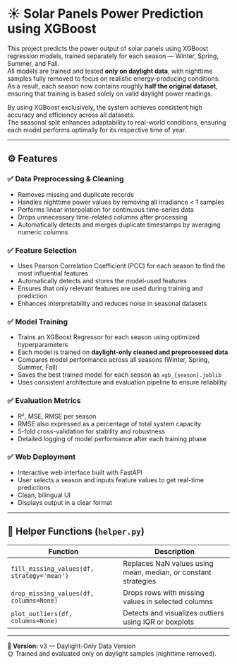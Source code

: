 # ☀️ Solar Panels Power Prediction using XGBoost

This project predicts the power output of solar panels using XGBoost regression models, trained separately for each season — Winter, Spring, Summer, and Fall.  
All models are trained and tested **only on daylight data**, with nighttime samples fully removed to focus on realistic energy-producing conditions.  
As a result, each season now contains roughly **half the original dataset**, ensuring that training is based solely on valid daylight power readings.

By using XGBoost exclusively, the system achieves consistent high accuracy and efficiency across all datasets.  
The seasonal split enhances adaptability to real-world conditions, ensuring each model performs optimally for its respective time of year.

---

## ⚙️ Features

### ✅ Data Preprocessing & Cleaning
- Removes missing and duplicate records  
- Handles nighttime power values by removing all irradiance < 1 samples  
- Performs linear interpolation for continuous time-series data  
- Drops unnecessary time-related columns after processing  
- Automatically detects and merges duplicate timestamps by averaging numeric columns  

### ✅ Feature Selection
- Uses Pearson Correlation Coefficient (PCC) for each season to find the most influential features  
- Automatically detects and stores the model-used features  
- Ensures that only relevant features are used during training and prediction  
- Enhances interpretability and reduces noise in seasonal datasets  

### ✅ Model Training
- Trains an XGBoost Regressor for each season using optimized hyperparameters  
- Each model is trained on **daylight-only cleaned and preprocessed data**  
- Compares model performance across all seasons (Winter, Spring, Summer, Fall)  
- Saves the best trained model for each season as `xgb_{season}.joblib`  
- Uses consistent architecture and evaluation pipeline to ensure reliability  

### ✅ Evaluation Metrics
- R², MSE, RMSE per season  
- RMSE also expressed as a percentage of total system capacity  
- 5-fold cross-validation for stability and robustness  
- Detailed logging of model performance after each training phase  

### ✅ Web Deployment
- Interactive web interface built with FastAPI  
- User selects a season and inputs feature values to get real-time predictions  
- Clean, bilingual UI  
- Displays output in a clear format  

---

## 🧩 Helper Functions (`helper.py`)

| Function | Description |
|-----------|-------------|
| `fill_missing_values(df, strategy='mean')` | Replaces NaN values using mean, median, or constant strategies |
| `drop_missing_values(df, columns=None)` | Drops rows with missing values in selected columns |
| `plot_outliers(df, columns=None)` | Detects and visualizes outliers using IQR or boxplots |

---

**📘 Version:** v3 — Daylight-Only Data Version  
🌞 Trained and evaluated only on daylight samples (nighttime removed).

